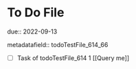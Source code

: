 # To Do File

due:: 2022-09-13

metadatafield:: todoTestFile_614_66

- [ ] Task of todoTestFile_614 1 [[Query me]]
